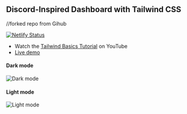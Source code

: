 ## Discord-Inspired Dashboard with Tailwind CSS

//forked repo from Gihub

[![Netlify Status](https://api.netlify.com/api/v1/badges/e5670c2e-7a9f-4be2-955b-6bf8608ddc62/deploy-status)](https://app.netlify.com/sites/tailwind-dashboard-demo/deploys)

- Watch the [Tailwind Basics Tutorial]() on YouTube
- [Live demo](https://tailwind-dashboard-demo.netlify.app/)

#### Dark mode

![Dark mode](./dark-mode.png)

#### Light mode

![Light mode](./light-mode.png)
